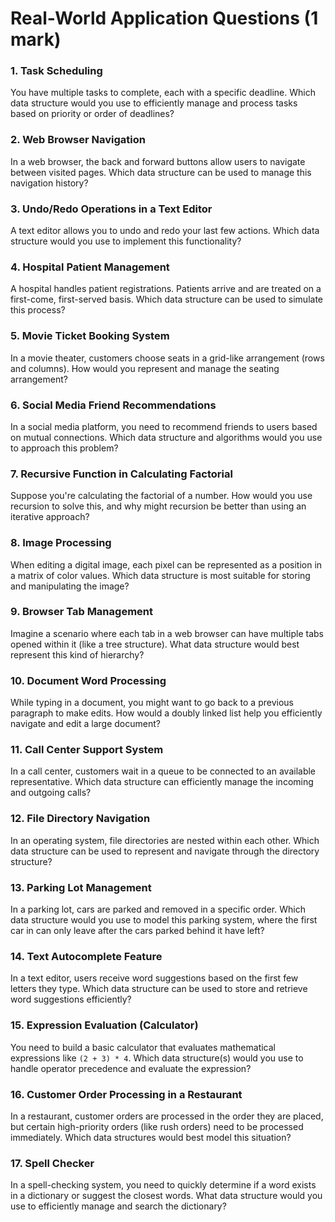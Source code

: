 # Real-World Application Questions (1 mark)

### 1. Task Scheduling
You have multiple tasks to complete, each with a specific deadline. Which data structure would you use to efficiently manage and process tasks based on priority or order of deadlines?

### 2. Web Browser Navigation
In a web browser, the back and forward buttons allow users to navigate between visited pages. Which data structure can be used to manage this navigation history?

### 3. Undo/Redo Operations in a Text Editor
A text editor allows you to undo and redo your last few actions. Which data structure would you use to implement this functionality?

### 4. Hospital Patient Management
A hospital handles patient registrations. Patients arrive and are treated on a first-come, first-served basis. Which data structure can be used to simulate this process?

### 5. Movie Ticket Booking System
In a movie theater, customers choose seats in a grid-like arrangement (rows and columns). How would you represent and manage the seating arrangement?

### 6. Social Media Friend Recommendations
In a social media platform, you need to recommend friends to users based on mutual connections. Which data structure and algorithms would you use to approach this problem?

### 7. Recursive Function in Calculating Factorial
Suppose you're calculating the factorial of a number. How would you use recursion to solve this, and why might recursion be better than using an iterative approach?

### 8. Image Processing
When editing a digital image, each pixel can be represented as a position in a matrix of color values. Which data structure is most suitable for storing and manipulating the image?

### 9. Browser Tab Management
Imagine a scenario where each tab in a web browser can have multiple tabs opened within it (like a tree structure). What data structure would best represent this kind of hierarchy?

### 10. Document Word Processing
While typing in a document, you might want to go back to a previous paragraph to make edits. How would a doubly linked list help you efficiently navigate and edit a large document?

### 11. Call Center Support System
In a call center, customers wait in a queue to be connected to an available representative. Which data structure can efficiently manage the incoming and outgoing calls?

### 12. File Directory Navigation
In an operating system, file directories are nested within each other. Which data structure can be used to represent and navigate through the directory structure?

### 13. Parking Lot Management
In a parking lot, cars are parked and removed in a specific order. Which data structure would you use to model this parking system, where the first car in can only leave after the cars parked behind it have left?

### 14. Text Autocomplete Feature
In a text editor, users receive word suggestions based on the first few letters they type. Which data structure can be used to store and retrieve word suggestions efficiently?

### 15. Expression Evaluation (Calculator)
You need to build a basic calculator that evaluates mathematical expressions like `(2 + 3) * 4`. Which data structure(s) would you use to handle operator precedence and evaluate the expression?

### 16. Customer Order Processing in a Restaurant
In a restaurant, customer orders are processed in the order they are placed, but certain high-priority orders (like rush orders) need to be processed immediately. Which data structures would best model this situation?

### 17. Spell Checker
In a spell-checking system, you need to quickly determine if a word exists in a dictionary or suggest the closest words. What data structure would you use to efficiently manage and search the dictionary?
